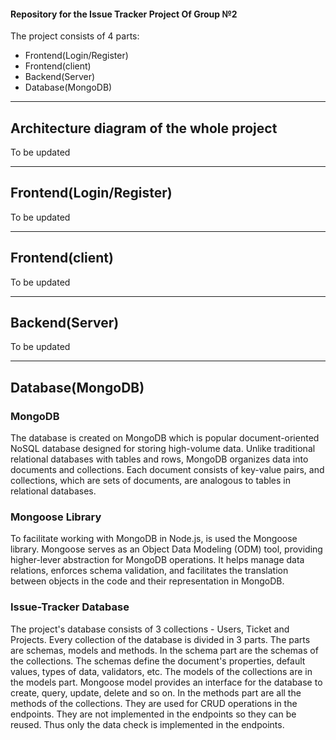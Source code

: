 #### Repository for the Issue Tracker Project Of Group №2

The project consists of 4 parts: 
* Frontend(Login/Register)
* Frontend(client)
* Backend(Server)
* Database(MongoDB)

----

## Architecture diagram of the whole project

To be updated

---

## Frontend(Login/Register)

To be updated

---

## Frontend(client)

To be updated

---

## Backend(Server)

To be updated

---

## Database(MongoDB)

### MongoDB
The database is created on MongoDB which is popular document-oriented NoSQL database
designed for storing high-volume data. Unlike traditional relational databases with
tables and rows, MongoDB organizes data into documents and collections. Each document
consists of key-value pairs, and collections, which are sets of documents, are analogous
to tables in relational databases.


### Mongoose Library
To facilitate working with MongoDB in Node.js, is used the Mongoose library. Mongoose
serves as an Object Data Modeling (ODM) tool, providing higher-lever abstraction for
MongoDB operations. It helps manage data relations, enforces schema validation, and
facilitates the translation between objects in the code and their representation in
MongoDB.


### Issue-Tracker Database
The project's database consists of 3 collections - Users, Ticket and Projects. Every
collection of the database is divided in 3 parts. The parts are schemas, models and methods.
In the schema part are the schemas of the collections. The schemas define the document's
properties, default values, types of data, validators, etc. The models of the collections
are in the models part. Mongoose model provides an interface for the database to create,
query, update, delete and so on. In the methods part are all the methods of the collections.
They are used for CRUD operations in the endpoints. They are not implemented in the endpoints
so they can be reused. Thus only the data check is implemented in the endpoints.